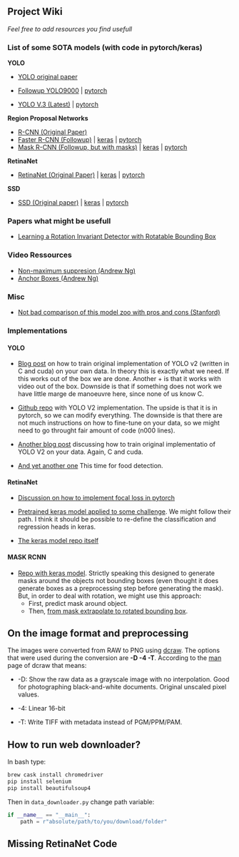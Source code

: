 ## Project Wiki

*Feel free to add resources you find usefull*

### List of some SOTA models (with code in pytorch/keras)

**YOLO**

 - [YOLO original paper](https://arxiv.org/abs/1506.02640)

 - [Followup YOLO9000](https://arxiv.org/abs/1612.08242) | [pytorch](https://github.com/longcw/yolo2-pytorch)

 - [YOLO V.3 (Latest)](https://arxiv.org/abs/1804.02767) | [pytorch](https://github.com/ayooshkathuria/pytorch-yolo-v3)


**Region Proposal Networks**


- [R-CNN (Original Paper)](https://arxiv.org/abs/1311.2524)
- [Faster R-CNN (Followup)](https://arxiv.org/abs/1506.01497) | [keras](https://github.com/jinfagang/keras_frcnn) |  [pytorch](https://github.com/jwyang/faster-rcnn.pytorch)
- [Mask R-CNN (Followup, but with masks)](https://arxiv.org/abs/1703.06870) | [keras](https://github.com/matterport/Mask_RCNN) | [pytorch](https://github.com/multimodallearning/pytorch-mask-rcnn)

**RetinaNet**
- [RetinaNet (Original Paper)](https://arxiv.org/abs/1708.02002) | [keras](https://github.com/fizyr/keras-retinanet) | [pytorch](https://github.com/kuangliu/pytorch-retinanet)

**SSD**
- [SSD (Original paper)](https://arxiv.org/abs/1512.02325) | [keras](https://github.com/pierluigiferrari/ssd_keras) | [pytorch](https://github.com/amdegroot/ssd.pytorch)

### Papers what might be usefull

- [Learning a Rotation Invariant Detector with Rotatable Bounding Box](https://arxiv.org/pdf/1711.09405.pdf)

### Video Ressources

- [Non-maximum suppresion (Andrew Ng)](https://www.youtube.com/watch?v=A46HZGR5fMw)
- [Anchor Boxes (Andrew Ng)](https://www.youtube.com/watch?v=Pf7iFeRPYK8)


### Misc

- [Not bad comparison of this model zoo with pros and cons (Stanford)](http://cs231n.stanford.edu/slides/2018/cs231n_2018_ds06.pdf)

### Implementations

#### YOLO

- [Blog post](http://guanghan.info/blog/en/my-works/train-yolo/) on how to train original implementation of YOLO v2 (written in C and cuda) on your own data. In theory this is exactly what we need. If this works out of the box we are done. Another + is that it works with video out of the box. Downside is that if something does not work we have little marge de manoeuvre here, since none of us know C. 

- [Github repo](https://github.com/marvis/pytorch-yolo2) with YOLO V2 implementation. The upside is that it is in pytorch, so we can modify everything. The downside is that there are not much instructions on how to fine-tune on your data, so we might need to go throught fair amount of code (n000 lines).

- [Another blog post](https://timebutt.github.io/static/how-to-train-yolov2-to-detect-custom-objects/) discussing how to train original implementatio of YOLO V2 on your data. Again, C and cuda.

- [And yet another one](http://bennycheung.github.io/yolo-for-real-time-food-detection) This time for food detection.

#### RetinaNet

- [Discussion on how to implement focal loss in pytorch](https://discuss.pytorch.org/t/how-to-implement-focal-loss-in-pytorch/6469)

- [Pretrained keras model applied to some challenge](https://medium.com/data-from-the-trenches/object-detection-with-deep-learning-on-aerial-imagery-2465078db8a9). We might follow their path. I think it should be possible to re-define the classification and regression heads in keras. 

- [The keras model repo itself](https://github.com/fizyr/keras-retinanet)

#### MASK RCNN

- [Repo with keras model](https://github.com/fizyr/keras-retinanet). Strictly speaking this designed to generate masks around the objects not bounding boxes (even thought it does generate boxes as a preprocessing step before generating the mask). But, in order to deal with rotation, we might use this approach:
     - First, predict mask around object. 
     - Then, [from mask extrapolate to rotated bounding box](https://github.com/fizyr/keras-retinanet/issues/484). 

## On the image format and preprocessing

The images were converted from  RAW to PNG using [dcraw](https://www.cybercom.net/~dcoffin/dcraw/). The options that were used during the conversion are **-D -4 -T**. According to the [man](https://www.cybercom.net/~dcoffin/dcraw/dcraw.1.html) page of dcraw that means:

- -D: Show the raw data as a grayscale image with no interpolation. Good for photographing black-and-white documents. Original unscaled pixel values.

- -4: Linear 16-bit

- -T: Write TIFF with metadata instead of PGM/PPM/PAM.

## How to run web downloader?
In bash type:
```bash
brew cask install chromedriver
pip install selenium
pip install beautifulsoup4 
```
Then in `data_downloader.py` change path variable:

```python
if __name__ == "__main__":
    path = r"absolute/path/to/you/download/folder"
```

## Missing RetinaNet Code